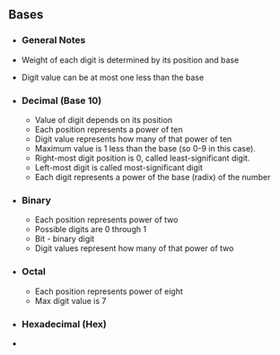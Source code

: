 ## Bases

- ### General Notes

- Weight of each digit is determined by its position and base
- Digit value can be at most one less than the base

- ### Decimal (Base 10)
	- Value of digit depends on its position
	- Each position represents a power of ten
	- Digit value represents how many of that power of ten
	- Maximum value is 1 less than the base (so 0-9 in this case).
	- Right-most digit position is 0, called least-significant digit.
	- Left-most digit is called most-significant digit
	- Each digit represents a power of the base (radix) of the number

- ### Binary
	- Each position represents power of two
	- Possible digits are 0 through 1 
	- Bit - binary digit
	- Digit values represent how many of that power of two

- ### Octal 
	- Each position represents power of eight
	- Max digit value is 7

- ### Hexadecimal (Hex)
- 